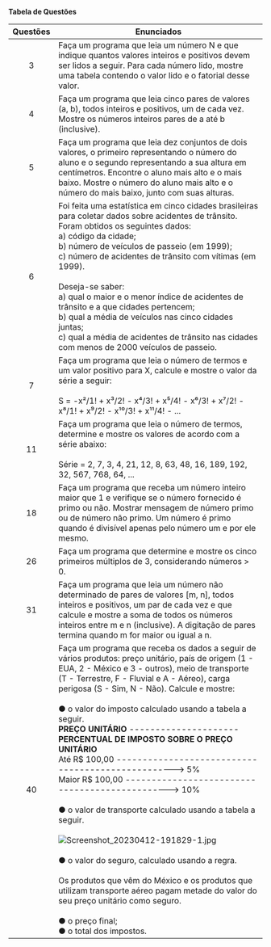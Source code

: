 **Tabela de Questões**

| Questões   | Enunciados  |
| :-----------: | ----------- |
| 3 | Faça um programa que leia um número N e que indique quantos valores inteiros e positivos devem ser lidos a seguir. Para cada número lido, mostre uma tabela contendo o valor lido e o fatorial desse valor. |
| 4 | Faça um programa que leia cinco pares de valores (a, b), todos inteiros e positivos, um de cada vez. Mostre os números inteiros pares de a até b (inclusive).|
| 5 | Faça um programa que leia dez conjuntos de dois valores, o primeiro representando o número do aluno e o segundo representando a sua altura em centímetros. Encontre o aluno mais alto e o mais baixo. Mostre o número do aluno mais alto e o número do mais baixo, junto com suas alturas. |
| 6 | Foi feita uma estatística em cinco cidades brasileiras para coletar dados sobre acidentes de trânsito. Foram obtidos os seguintes dados: <br> a) código da cidade; <br> b) número de veículos de passeio (em 1999); <br> c) número de acidentes de trânsito com vítimas (em 1999). <br> <br> Deseja-se saber: <br> a) qual o maior e o menor índice de acidentes de trânsito e a que cidades pertencem; <br> b) qual a média de veículos nas cinco cidades juntas; <br> c) qual a média de acidentes de trânsito nas cidades com menos de 2000 veículos de passeio.|
| 7 | Faça um programa que leia o número de termos e um valor positivo para X, calcule e mostre o valor da série a seguir: <br> <br> S = -x²/1! + x³/2! - x&#8308;/3! + x&#8309;/4! - x&#8310;/3! + x&#8311;/2! - x&#8312;/1! + x&#8313;/2! - x&sup1;&#8304;/3! + x&sup1;&sup1;/4! - ... |
| 11 | Faça um programa que leia o número de termos, determine e mostre os valores de acordo com a série abaixo: <br> <br> Série = 2, 7, 3, 4, 21, 12, 8, 63, 48, 16, 189, 192, 32, 567, 768, 64, ... |
| 18 | Faça um programa que receba um número inteiro maior que 1 e verifique se o número fornecido é primo ou não. Mostrar mensagem de número primo ou de número não primo. Um número é primo quando é divisível apenas pelo número um e por ele mesmo. |
| 26 | Faça um programa que determine e mostre os cinco primeiros múltiplos de 3, considerando números > 0. |
| 31 | Faça um programa que leia um número não determinado de pares de valores [m, n], todos inteiros e positivos, um par de cada vez e que calcule e mostre a soma de todos os números inteiros entre m e n (inclusive). A digitação de pares termina quando m for maior ou igual a n.|
| 40 | Faça um programa que receba os dados a seguir de vários produtos: preço unitário, país de origem (1 - EUA, 2 - México e 3 - outros), meio de transporte (T - Terrestre, F - Fluvial e A - Aéreo), carga perigosa (S - Sim, N - Não). Calcule e mostre: <br> <br>  ● o valor do imposto calculado usando a tabela a seguir. <br> **PREÇO UNITÁRIO** --------------------- **PERCENTUAL DE IMPOSTO SOBRE O PREÇO UNITÁRIO** <br> Até R$ 100,00 --------------------------------------------------> 5% <br> Maior R$ 100,00 -----------------------------------------------> 10% <br> <br> ● o valor de transporte calculado usando a tabela a seguir. <br> <br> ![Screenshot_20230412-191829-1.jpg](https://user-images.githubusercontent.com/124885820/231598619-563208cc-d1d9-4bd3-8b28-4e09af88a867.jpg) <br> <br> ● o valor do seguro, calculado usando a regra. <br> <br> Os produtos que vêm do México e os produtos que utilizam transporte aéreo pagam metade do valor do seu preço unitário como seguro. <br> <br>  ● o preço final; <br> ● o total dos impostos.
